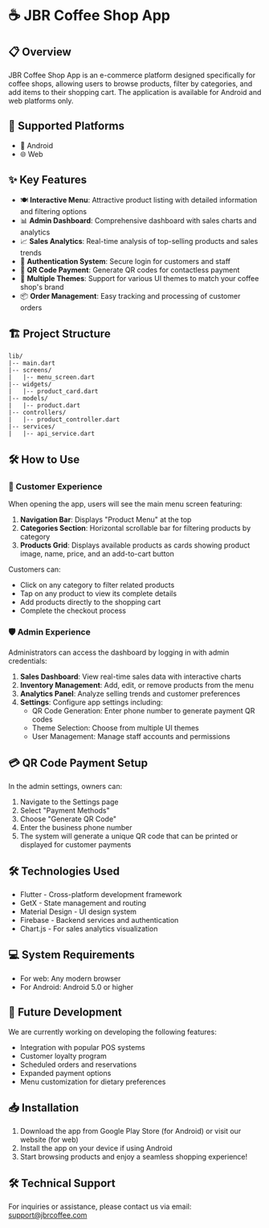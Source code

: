 # ☕ JBR Coffee Shop App

## 📋 Overview
JBR Coffee Shop App is an e-commerce platform designed specifically for coffee shops, allowing users to browse products, filter by categories, and add items to their shopping cart. The application is available for Android and web platforms only.

## 📱 Supported Platforms
- 🤖 Android
- 🌐 Web

## ✨ Key Features
- 🍽️ **Interactive Menu**: Attractive product listing with detailed information and filtering options
- 📊 **Admin Dashboard**: Comprehensive dashboard with sales charts and analytics
- 📈 **Sales Analytics**: Real-time analysis of top-selling products and sales trends
- 🔐 **Authentication System**: Secure login for customers and staff
- 📲 **QR Code Payment**: Generate QR codes for contactless payment
- 🎨 **Multiple Themes**: Support for various UI themes to match your coffee shop's brand
- 📦 **Order Management**: Easy tracking and processing of customer orders

## 🏗️ Project Structure
```
lib/
|-- main.dart
|-- screens/
|   |-- menu_screen.dart
|-- widgets/
|   |-- product_card.dart
|-- models/
|   |-- product.dart
|-- controllers/
|   |-- product_controller.dart
|-- services/
|   |-- api_service.dart
```

## 🛠️ How to Use

### 👥 Customer Experience
When opening the app, users will see the main menu screen featuring:

1. **Navigation Bar**: Displays "Product Menu" at the top
2. **Categories Section**: Horizontal scrollable bar for filtering products by category
3. **Products Grid**: Displays available products as cards showing product image, name, price, and an add-to-cart button

Customers can:
- Click on any category to filter related products
- Tap on any product to view its complete details
- Add products directly to the shopping cart
- Complete the checkout process

### 🛡️ Admin Experience
Administrators can access the dashboard by logging in with admin credentials:

1. **Sales Dashboard**: View real-time sales data with interactive charts
2. **Inventory Management**: Add, edit, or remove products from the menu
3. **Analytics Panel**: Analyze selling trends and customer preferences
4. **Settings**: Configure app settings including:
   - QR Code Generation: Enter phone number to generate payment QR codes
   - Theme Selection: Choose from multiple UI themes
   - User Management: Manage staff accounts and permissions

## 💳 QR Code Payment Setup
In the admin settings, owners can:
1. Navigate to the Settings page
2. Select "Payment Methods"
3. Choose "Generate QR Code"
4. Enter the business phone number
5. The system will generate a unique QR code that can be printed or displayed for customer payments

## 🛠️ Technologies Used
- Flutter - Cross-platform development framework
- GetX - State management and routing
- Material Design - UI design system
- Firebase - Backend services and authentication
- Chart.js - For sales analytics visualization

## 💻 System Requirements
- For web: Any modern browser
- For Android: Android 5.0 or higher

## 🚀 Future Development
We are currently working on developing the following features:
- Integration with popular POS systems
- Customer loyalty program
- Scheduled orders and reservations
- Expanded payment options
- Menu customization for dietary preferences

## 📥 Installation
1. Download the app from Google Play Store (for Android) or visit our website (for web)
2. Install the app on your device if using Android
3. Start browsing products and enjoy a seamless shopping experience!

## 🛠️ Technical Support
For inquiries or assistance, please contact us via email: support@jbrcoffee.com
